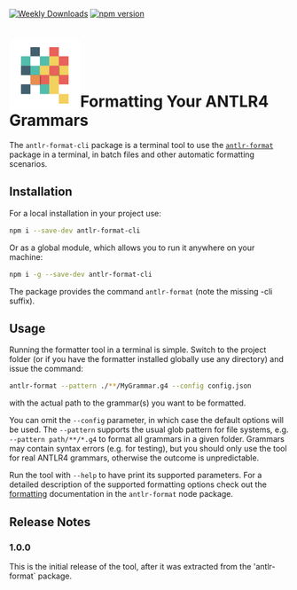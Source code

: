 [![Weekly Downloads](https://img.shields.io/npm/dw/antlr-format-cli?style=for-the-badge&color=blue)](https://www.npmjs.com/package/antlr-format-cli)
[![npm version](https://img.shields.io/npm/v/antlr-format-cli?style=for-the-badge&color=yellow)](https://www.npmjs.com/package/antlr-format-cli)

# <img src="https://raw.githubusercontent.com/mike-lischke/antlr-format/master/images/logo.svg" alt="antlr-format" style="width: 128px; height: 128px; vertical-align: bottom">Formatting Your ANTLR4 Grammars

The `antlr-format-cli` package is a terminal tool to use the [`antlr-format`](https://www.npmjs.com/package/antlr-format) package in a terminal, in batch files and other automatic formatting scenarios.

## Installation

For a local installation in your project use:

```bash
npm i --save-dev antlr-format-cli
```

Or as a global module, which allows you to run it anywhere on your machine:

```bash
npm i -g --save-dev antlr-format-cli
```

The package provides the command `antlr-format` (note the missing -cli suffix).

## Usage

Running the formatter tool in a terminal is simple. Switch to the project folder (or if you have the formatter installed globally use any directory) and issue the command:

```bash
antlr-format --pattern ./**/MyGrammar.g4 --config config.json
```

with the actual path to the grammar(s) you want to be formatted.

You can omit the `--config` parameter, in which case the default options will be used. The `--pattern` supports the usual glob pattern for file systems, e.g. `--pattern path/**/*.g4` to format all grammars in a given folder. Grammars may contain syntax errors (e.g. for testing), but you should only use the tool for real ANTLR4 grammars, otherwise the outcome is unpredictable.

Run the tool with `--help` to have print its supported parameters. For a detailed description of the supported formatting options check out the [formatting](https://github.com/mike-lischke/antlr-format/blob/main/doc/formatting.md) documentation in the `antlr-format` node package.

## Release Notes

### 1.0.0

This is the initial release of the tool, after it was extracted from the 'antlr-format` package.